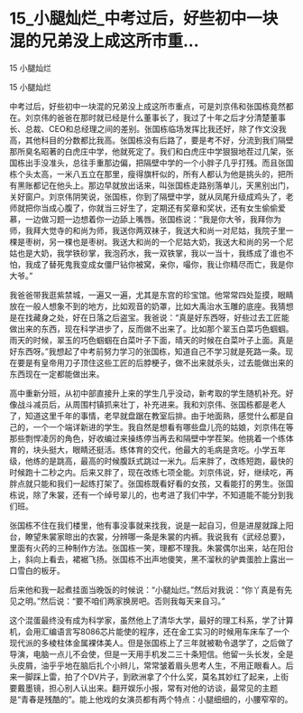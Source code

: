 # 15_小腿灿烂_中考过后，好些初中一块混的兄弟没上成这所市重...

15 小腿灿烂

15 小腿灿烂

中考过后，好些初中一块混的兄弟没上成这所市重点，可是刘京伟和张国栋竟然都在。刘京伟的爸爸在那时就已经是什么董事长了，我过了十年之后才分清楚董事长、总裁、CEO和总经理之间的差别。张国栋临场发挥比我还好，除了作文没我高，其他科目的分数都比我高。张国栋没有后路了，要是考不好，分流到我们隔壁那所臭名昭著的白虎庄中学，他就死定了。我们和白虎庄中学狠狠地茬过几架，张国栋出手没准头，总往手重那边偏，把隔壁中学的一个小胖子几乎打残。而且张国栋个头太高，一米八五立在那里，瘦得旗杆似的，所有人都认为他是挑头的，把所有黑账都记在他头上。那边早就放出话来，叫张国栋走路别落单儿，天黑别出门，关好窗户。刘京伟阴笑说，张国栋，你到了隔壁中学，就从凤尾升级成鸡头了，老师就把你当成心腹了，你就当三好生了，定期还有奖章和奖状，还有女生偷偷爱慕，一边做习题一边想着你一边舔上嘴唇。张国栋说：“我是你大爷，我拜你为师，我拜大觉寺的和尚为师，我送你两双袜子，我送大和尚一对尼姑，我院子里一棵是枣树，另一棵也是枣树。我送大和尚的一个尼姑大奶，我送大和尚的另一个尼姑也是大奶，我学铁砂掌，我泡药水，我一双铁掌，我以一当十，我练成了谁也不怕，我成了替死鬼我变成女僵尸钻你被窝，亲你，嘬你，我让你精尽而亡，我是你大爷。”

我爸爸带我逛紫禁城，一遍又一遍，尤其是东宫的珍宝馆。他常常四处踅摸，眼睛放在一般人想象不到的地方，比如观音的奶罩，比如大禹治水玉雕的底座。我猜想是在找藏身之处，好在日落之后盗宝。我爸说：“真是好东西呀，好些过去工匠能做出来的东西，现在科学进步了，反而做不出来了。比如那个翠玉白菜巧色蝈蝈。雨天的时候，翠玉的巧色蝈蝈在白菜叶子下面，晴天的时候在白菜叶子上面。真是好东西呀。”我想起了中考前努力学习的张国栋，知道自己不学习就是死路一条。现在要是有皇帝用刀子顶住这些工匠的后脖梗子，做不出来就杀头，过去能做出来的东西现在一定都能做出来。

高中重新分班，从初中部直接升上来的学生几乎没动，新考取的学生随机补充。好像战斗减员后，从周围村镇抓来壮丁，补充进来。我和刘京伟、张国栋都是老人了，知道这里千年的事情，老早就盘踞在教室后排。由于地面熟，感觉什么都是自己的，一个一个端详新进的学生。我自然是想看有哪些盘儿亮的姑娘，刘京伟在等那些剽悍凌厉的角色，好收编过来操练停当再去和隔壁中学茬架。他挑着一个练体育的，块头挺大，眼睛还挺活。练体育的交代，他最大的毛病是贪吃。小学五年级，他练的是跳高，最高的时候腹跃式跳过一米九。后来胖了，改练短跑，最快的时候跑十二秒之内。后来又胖了，现在改练七项全能。刘京伟说，好，继续吃，再胖点就只能和我们一起练打架了。张国栋既看好看的女孩，又看能打的男生。张国栋说，除了朱裳，还有一个绰号翠儿的，也考进了我们中学，不知道能不能分到我们班。

张国栋不住在我们楼里，他有事没事就来找我，说是一起自习，但是进屋就蹿上阳台，瞭望朱裳家晾出的衣裳，分辨哪一条是朱裳的内裤。我说我有《武经总要》，里面有火药的三种制作方法。张国栋一笑，理都不理我。朱裳偶尔出来，站在阳台上，斜向上看去，裙裾飞扬。张国栋不出声地傻笑，黑不溜秋的驴粪蛋脸上露出一口雪白的板牙。

后来他和我一起煮挂面当晚饭的时候说：“小腿灿烂。”然后对我说：“你丫真是有先见之明。”然后说：“要不咱们两家换房吧。否则我每天来自习。”

这个混蛋最终没有成为科学家，虽然他上了清华大学，最好的理工科系，学了计算机，会用汇编语言写8086芯片能使的程序，还在金工实习的时候用车床车了一个现代派的多棱柱体金属裸体美人。但是张国栋上了三年就被勒令退学了，之后做了导演，电脑一点儿不会使，但是一天用手机发二三十条短信。他留一头长发，全是头皮屑，油乎乎地在脑后扎个小辫儿，常常皱着眉头思考人生，不用正眼看人。后来一脚踩上雷，拍了个DV片子，到欧洲拿了个什么奖，莫名其妙红了起来，上街要戴墨镜，担心别人认出来。翻开娱乐小报，常有对他的访谈，最常见的主题是“青春是残酷的”。能上他戏的女演员都有两个特点：小腿细细的，小腰窄窄的。